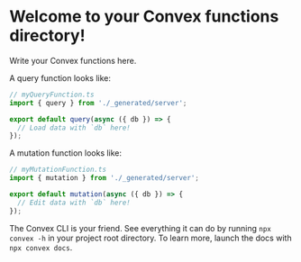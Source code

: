 # Welcome to your Convex functions directory!

Write your Convex functions here.

A query function looks like:

```typescript
// myQueryFunction.ts
import { query } from './_generated/server';

export default query(async ({ db }) => {
  // Load data with `db` here!
});
```

A mutation function looks like:

```typescript
// myMutationFunction.ts
import { mutation } from './_generated/server';

export default mutation(async ({ db }) => {
  // Edit data with `db` here!
});
```

The Convex CLI is your friend. See everything it can do by running
`npx convex -h` in your project root directory. To learn more, launch the docs
with `npx convex docs`.
